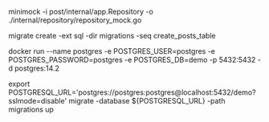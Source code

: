 minimock -i post/internal/app.Repository -o ./internal/repository/repository_mock.go

migrate create -ext sql -dir migrations -seq create_posts_table

docker run --name postgres -e POSTGRES_USER=postgres -e POSTGRES_PASSWORD=postgres -e POSTGRES_DB=demo -p 5432:5432 -d postgres:14.2


export POSTGRESQL_URL='postgres://postgres:postgres@localhost:5432/demo?sslmode=disable'
migrate -database ${POSTGRESQL_URL} -path migrations up
